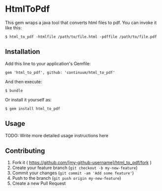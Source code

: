# HtmlToPdf

This gem wraps a java tool that converts html files to pdf. You can invoke it like this:

    $ html_to_pdf -htmlfile /path/to/file.html -pdffile /path/to/file.pdf

## Installation

Add this line to your application's Gemfile:

    gem 'html_to_pdf', github: 'continuum/html_to_pdf'

And then execute:

    $ bundle

Or install it yourself as:

    $ gem install html_to_pdf

## Usage

TODO: Write more detailed usage instructions here

## Contributing

1. Fork it ( https://github.com/[my-github-username]/html_to_pdf/fork )
2. Create your feature branch (`git checkout -b my-new-feature`)
3. Commit your changes (`git commit -am 'Add some feature'`)
4. Push to the branch (`git push origin my-new-feature`)
5. Create a new Pull Request
